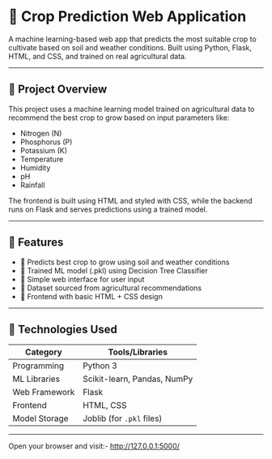 # 🌾 Crop Prediction Web Application

A machine learning-based web app that predicts the most suitable crop to cultivate based on soil and weather conditions. Built using Python, Flask, HTML, and CSS, and trained on real agricultural data.

---

## 📌 Project Overview

This project uses a machine learning model trained on agricultural data to recommend the best crop to grow based on input parameters like:

- Nitrogen (N)
- Phosphorus (P)
- Potassium (K)
- Temperature
- Humidity
- pH
- Rainfall

The frontend is built using HTML and styled with CSS, while the backend runs on Flask and serves predictions using a trained model.

---

## 🚀 Features

- 🌱 Predicts best crop to grow using soil and weather conditions
- 🧠 Trained ML model (.pkl) using Decision Tree Classifier
- 🔗 Simple web interface for user input
- 💾 Dataset sourced from agricultural recommendations
- 🎨 Frontend with basic HTML + CSS design

---

## 🧠 Technologies Used

| Category       | Tools/Libraries              |
|----------------|------------------------------|
| Programming    | Python 3                     |
| ML Libraries   | Scikit-learn, Pandas, NumPy  |
| Web Framework  | Flask                        |
| Frontend       | HTML, CSS                    |
| Model Storage  | Joblib (for `.pkl` files)    |

---

Open your browser and visit:-
http://127.0.0.1:5000/



